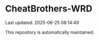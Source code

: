 # CheatBrothers-WRD

Last updated: 2025-06-25 08:14:49

This repository is automatically maintained.
